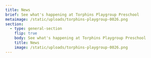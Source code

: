 ```yaml
---
title: News
brief: See what's happening at Torphins Playgroup Preschool
metaimage: /static/uploads/torphins-playgroup-0026.png
section:
  - type: general-section
    flip: true
    body: See what's happening at Torphins Playgroup Preschool
    title: News
    image: /static/uploads/torphins-playgroup-0026.png
---
```

